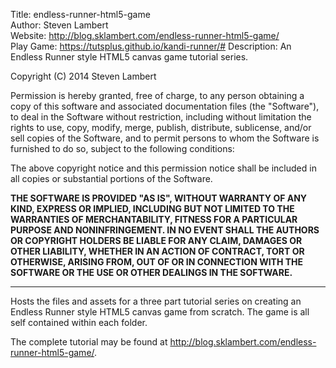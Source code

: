 Title: endless-runner-html5-game<br>
Author: Steven Lambert<br>
Website: http://blog.sklambert.com/endless-runner-html5-game/<br>
Play Game: https://tutsplus.github.io/kandi-runner/#
Description: An Endless Runner style HTML5 canvas game tutorial series.</br>

Copyright (C) 2014 Steven Lambert

Permission is hereby granted, free of charge, to any person obtaining a copy of this software and associated documentation files (the "Software"), to deal in the Software without restriction, including without limitation the rights to use, copy, modify, merge, publish, distribute, sublicense, and/or sell copies of the Software, and to permit persons to whom the Software is furnished to do so, subject to the following conditions:

The above copyright notice and this permission notice shall be included in all copies or substantial portions of the Software.

**THE SOFTWARE IS PROVIDED "AS IS", WITHOUT WARRANTY OF ANY KIND, EXPRESS OR IMPLIED, INCLUDING BUT NOT LIMITED TO THE WARRANTIES OF MERCHANTABILITY, FITNESS FOR A PARTICULAR PURPOSE AND NONINFRINGEMENT. IN NO EVENT SHALL THE AUTHORS OR COPYRIGHT HOLDERS BE LIABLE FOR ANY CLAIM, DAMAGES OR OTHER LIABILITY, WHETHER IN AN ACTION OF CONTRACT, TORT OR OTHERWISE, ARISING FROM, OUT OF OR IN CONNECTION WITH THE SOFTWARE OR THE USE OR OTHER DEALINGS IN THE SOFTWARE.**
- - -
Hosts the files and assets for a three part tutorial series on creating an Endless Runner style HTML5 canvas game from scratch. The game is all self contained within each folder.

The complete tutorial may be found at http://blog.sklambert.com/endless-runner-html5-game/.

